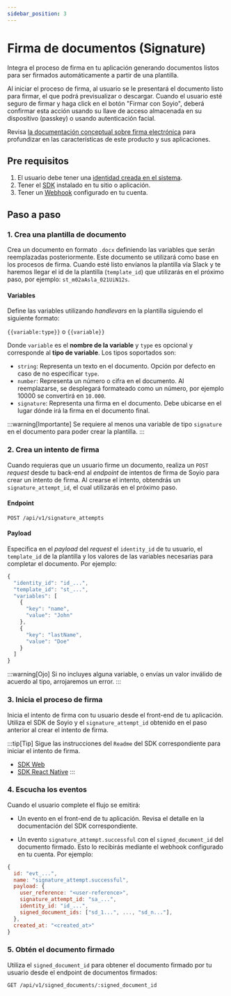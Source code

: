 ```yaml
---
sidebar_position: 3
---
```


# Firma de documentos (Signature)

Integra el proceso de firma en tu aplicación generando documentos listos para ser firmados automáticamente a partir de una plantilla.

Al iniciar el proceso de firma, al usuario se le presentará el documento listo para firmar, el que podrá previsualizar o descargar. Cuando el usuario esté seguro de firmar y haga click en el botón "Firmar con Soyio", deberá confirmar esta acción usando su llave de acceso almacenada en su dispositivo (passkey) o usando autenticación facial.

Revisa [la documentación conceptual sobre firma electrónica](../concepts/signature.md) para profundizar en las características de este producto y sus aplicaciones.

## Pre requisitos

1. El usuario debe tener una [identidad creada en el sistema](./disclosure.md).
2. Tener el [SDK](../quickstart.md) instalado en tu sitio o aplicación.
3. Tener un [Webhook](../../api/webhooks.md) configurado en tu cuenta.

## Paso a paso

### 1. Crea una plantilla de documento

Crea un documento en formato `.docx` definiendo las variables que serán reemplazadas posteriormente. Este documento se utilizará como base en los procesos de firma. Cuando esté listo envíanos la plantilla vía Slack y te haremos llegar el id de la plantilla (`template_id`) que utilizarás en el próximo paso, por ejemplo: `st_m02aAsla_021UiN12s`.

#### Variables

Define las variables utilizando *handlevars* en la plantilla siguiendo el siguiente formato:

`{{variable:type}}` o `{{variable}}`

Donde `variable` es el **nombre de la variable** y `type` es opcional y corresponde al **tipo de variable**. Los tipos soportados son:

- `string`: Representa un texto en el documento. Opción por defecto en caso de no especificar `type`.
- `number`: Representa un número o cifra en el documento. Al reemplazarse, se desplegará formateado como un número, por ejemplo 10000 se convertirá en `10.000`.
- `signature`: Representa una firma en el documento. Debe ubicarse en el lugar dónde irá la firma en el documento final.

:::warning[Importante]
Se requiere al menos una variable de tipo `signature` en el documento para poder crear la plantilla.
:::

### 2. Crea un intento de firma

Cuando requieras que un usuario firme un documento, realiza un `POST` *request* desde tu back-end al *endpoint* de intentos de firma de Soyio para crear un intento de firma. Al crearse el intento, obtendrás un `signature_attempt_id`, el cual utilizarás en el próximo paso.

#### Endpoint
`POST /api/v1/signature_attempts`

#### Payload

Especifica en el *payload* del *request* el `identity_id` de tu usuario, el `template_id` de la plantilla y los valores de las variables necesarias para completar el documento. Por ejemplo:

```javascript title="Payload Ejemplo POST /api/v1/signature_attempts"
{
  "identity_id": "id_...",
  "template_id": "st_...",
  "variables": [
    {
      "key": "name",
      "value": "John"
    },
    {
      "key": "lastName",
      "value": "Doe"
    }
  ]
}
```

:::warning[Ojo]
Si no incluyes alguna variable, o envías un valor inválido de acuerdo al tipo, arrojaremos un error.
:::

### 3. Inicia el proceso de firma

Inicia el intento de firma con tu usuario desde el front-end de tu aplicación. Utiliza el SDK de Soyio y el `signature_attempt_id` obtenido en el paso anterior al crear el intento de firma.

:::tip[Tip]
Sigue las instrucciones del `Readme` del SDK correspondiente para iniciar el intento de firma.

- [SDK Web](https://www.npmjs.com/package/@soyio/soyio-widget)
- [SDK React Native](https://www.npmjs.com/package/@soyio/soyio-rn-sdk)
:::

### 4. Escucha los eventos

Cuando el usuario complete el flujo se emitirá:

- Un evento en el front-end de tu aplicación. Revisa el detalle en la documentación del SDK correspondiente.

- Un evento `signature_attempt.successful` con el `signed_document_id` del documento firmado. Esto lo recibirás mediante el webhook configurado en tu cuenta. Por ejemplo:

```javascript
{
  id: "evt_...",
  name: "signature_attempt.successful",
  payload: {
    user_reference: "<user-reference>",
    signature_attempt_id: "sa_...",
    identity_id: "id_...",
    signed_document_ids: ["sd_1...", ..., "sd_n..."],
  },
  created_at: "<created_at>"
}
```

### 5. Obtén el documento firmado

Utiliza el `signed_document_id` para obtener el documento firmado por tu usuario desde el endpoint de documentos firmados:

`GET /api/v1/signed_documents/:signed_document_id`
